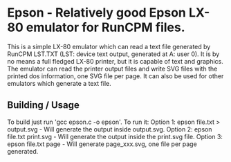 # Epson - Relatively good Epson LX-80 emulator for RunCPM files.

This is a simple LX-80 emulator which can read a text file generated by RunCPM LST.TXT (LST: device text output, generated at A: user 0).
It is by no means a full fledged LX-80 printer, but it is capable of text and graphics.
The emulator can read the printer output files and write SVG files with the printed dos information, one SVG file per page.
It can also be used for other emulators which generate a text file.

## Building / Usage

To build just run 'gcc epson.c -o epson'.
To run it:
Option 1: epson file.txt > output.svg - Will generate the output inside output.svg.
Option 2: epson file.txt print.svg - Will generate the output inside the print.svg file.
Option 3: epson file.txt page - Will generate page_xxx.svg, one file per page generated.


